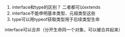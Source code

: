 1. interface和type的区别？
 二者都可以extends
1. interface不能申明基本类型、元祖类型这些
2. type可以用typeof获取类型用于后续类型生命

interface可以合并（分开生命同一个对象，可以被合并起来）
